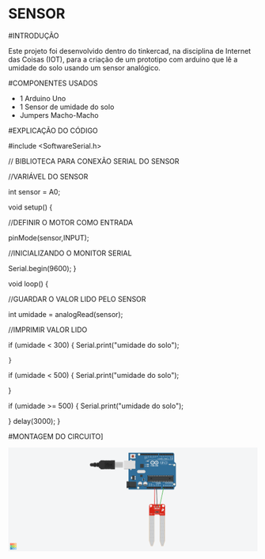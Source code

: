 # SENSOR 

#INTRODUÇÃO 

Este projeto foi desenvolvido dentro do tinkercad, na disciplina de Internet das Coisas (IOT), para a criação de um prototipo com arduino que lê 
a umidade do solo usando um sensor analógico.

#COMPONENTES USADOS

- 1 Arduino Uno
- 1 Sensor de umidade do solo
- Jumpers Macho-Macho

 #EXPLICAÇÃO DO CÓDIGO



 

 #include <SoftwareSerial.h>

// BIBLIOTECA PARA CONEXÃO SERIAL DO SENSOR 

//VARIÁVEL DO SENSOR 
	
int sensor = A0;


void setup()
{
  
  //DEFINIR O MOTOR COMO ENTRADA 
  
  pinMode(sensor,INPUT);
  
  //INICIALIZANDO O MONITOR SERIAL 
  
  Serial.begin(9600);
}

void loop()
{
  
  //GUARDAR O VALOR LIDO PELO SENSOR 
  
  int umidade = analogRead(sensor);
  
  //IMPRIMIR VALOR LIDO
  
  if (umidade < 300) {
    Serial.print("umidade do solo");
    
    }
  
   if (umidade < 500) {
    Serial.print("umidade do solo");
     
   }
  
   if (umidade >= 500) {
    Serial.print("umidade do solo");
     
   }
  delay(3000);
  }


#MONTAGEM DO CIRCUITO]

![SENSOR](ATV-13sensor.png)




